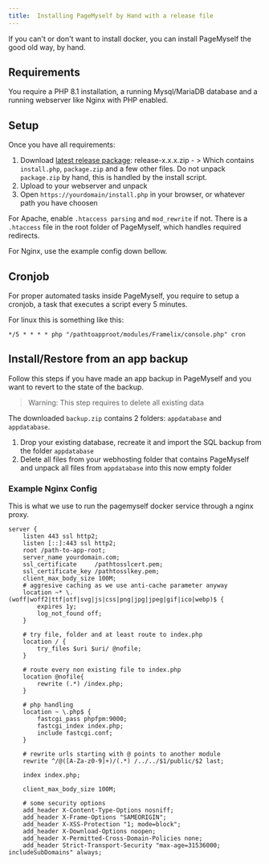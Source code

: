 ```yaml
---
title:  Installing PageMyself by Hand with a release file
---
```


If you can't or don't want to install docker, you can install PageMyself the good old way, by hand.

## Requirements

You require a PHP 8.1 installation, a running Mysql/MariaDB database and a running webserver like Nginx with PHP enabled.
 
## Setup

Once you have all requirements:

1. Download [latest release package](https://github.com/NullixAT/pagemyself/releases/latest): release-x.x.x.zip - >
   Which contains `install.php`, `package.zip` and a few other files. Do not unpack `package.zip` by hand, this is
   handled by the install script.
2. Upload to your webserver and unpack
3. Open `https://yourdomain/install.php` in your browser, or whatever path you have choosen

For Apache, enable `.htaccess parsing` and `mod_rewrite`  if not. There is a `.htaccess` file in the root folder of PageMyself, which handles required redirects.

For Nginx, use the example config down bellow.

## Cronjob
For proper automated tasks inside PageMyself, you require to setup a cronjob, a task that executes a script every 5 minutes.

For linux this is something like this:

    */5 * * * * php "/pathtoapproot/modules/Framelix/console.php" cron



## Install/Restore from an app backup

Follow this steps if you have made an app backup in PageMyself and you want to revert to the state of the backup.

> Warning: This step requires to delete all existing data

The downloaded `backup.zip` contains 2 folders: `appdatabase` and `appdatabase`.

1. Drop your existing database, recreate it and import the SQL backup from the folder `appdatabase`
2. Delete all files from your webhosting folder that contains PageMyself and unpack all files  from `appdatabase` into this now empty folder

### Example Nginx Config

This is what we use to run the pagemyself docker service through a nginx proxy.


    server {
        listen 443 ssl http2;
        listen [::]:443 ssl http2;
        root /path-to-app-root;
        server_name yourdomain.com;
        ssl_certificate     /pathtosslcert.pem;
        ssl_certificate_key /pathtosslkey.pem;    
        client_max_body_size 100M;
        # aggresive caching as we use anti-cache parameter anyway
        location ~* \.(woff|woff2|ttf|otf|svg|js|css|png|jpg|jpeg|gif|ico|webp)$ {
            expires 1y;
            log_not_found off;
        }
    
        # try file, folder and at least route to index.php
        location / {
            try_files $uri $uri/ @nofile;
        }
    
        # route every non existing file to index.php
        location @nofile{
            rewrite (.*) /index.php;
        }
    
        # php handling
        location ~ \.php$ {
            fastcgi_pass phpfpm:9000;
            fastcgi_index index.php;
            include fastcgi.conf;
        }
    
        # rewrite urls starting with @ points to another module
        rewrite ^/@([A-Za-z0-9]+)/(.*) /../../$1/public/$2 last;
    
        index index.php;
    
        client_max_body_size 100M;
    
        # some security options
        add_header X-Content-Type-Options nosniff;
        add_header X-Frame-Options "SAMEORIGIN";
        add_header X-XSS-Protection "1; mode=block";
        add_header X-Download-Options noopen;
        add_header X-Permitted-Cross-Domain-Policies none;
        add_header Strict-Transport-Security "max-age=31536000; includeSubDomains" always;    
    